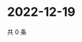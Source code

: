 # 2022-12-19

共 0 条

<!-- BEGIN WEIBO -->
<!-- 最后更新时间 Mon Dec 19 2022 23:16:45 GMT+0800 (China Standard Time) -->

<!-- END WEIBO -->
